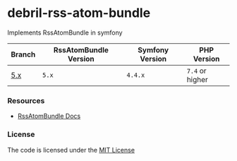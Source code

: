 # debril-rss-atom-bundle
Implements RssAtomBundle in symfony

| Branch   | RssAtomBundle Version | Symfony Version | PHP Version     |
|----------|-----------------------|-----------------|-----------------|
| [5.x][1] | `5.x`                 | `4.4.x`         | `7.4` or higher |


### Resources  
- [RssAtomBundle Docs](https://github.com/alexdebril/rss-atom-bundle)


### License
The code is licensed under the [MIT License](https://github.com/habibun/debril-rss-atom-bundle/blob/master/LICENSE)

[1]: https://github.com/habibun/debril-rss-atom-bundle/tree/5.x
